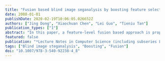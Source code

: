 ```yaml
---
title: "Fusion based blind image seganalysis by boosting feature selection"
date: 2008-01-01
publishDate: 2020-02-19T10:06:05.026652Z
authors: ["Jing Dong", "Xiaochuan Chen", "Lei Guo", "Tieniu Tan"]
publication_types: ["1"]
abstract: "In this paper, a feature-level fusion based approach is proposed for blind image steganalysis. We choose three types of typical higher-order statistics as the candidate features for fusion and make use of the Boosting Feature Selection (BFS) algorithm as the fusion tool to select a subset of these candidate features as the new fusion feature vector for blind image steganalysis. Support vector machines are then used as the classifier. Experimental results show that the fusion based approach increases the blind detection accuracy and also provides a good generality by identifying an untrained stego-algorithm. Moreover, we evaluate the performance of our candidate features for fusion by making some analysis of the components of the fusion feature vector in our experiments. © 2008 Springer Berlin Heidelberg."
featured: false
publication: "*Lecture Notes in Computer Science (including subseries Lecture Notes in Artificial Intelligence and Lecture Notes in Bioinformatics)*"
tags: ["Blind image steganalysis", "Boosting", "Fusion"]
doi: "10.1007/978-3-540-92238-4_8"
---
```


